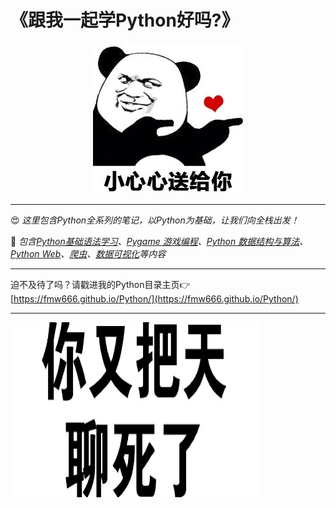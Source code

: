 # 《跟我一起学Python好吗?》
<div align="center">
    <img src="https://github.com/fmw666/Python/blob/master/pics/biaoqingbao1.jpeg?raw=true">
</div>

---

😍 *这里包含Python全系列的笔记，以Python为基础，让我们向全栈出发！*

📖 *包含[Python基础语法学习](https://github.com/fmw666/Python/tree/master/Python)、[Pygame 游戏编程]()、[Python 数据结构与算法]()、[Python Web](https://github.com/fmw666/Python/tree/master/Python%20Flask)、[爬虫]()、[数据可视化]()等内容*

---

迫不及待了吗？请戳进我的Python目录主页👉[https://fmw666.github.io/Python/](https://fmw666.github.io/Python/)

---

<div align="center" style="width: 400px;height: 280px;">
    <img src="https://github.com/fmw666/Python/blob/master/pics/biaoqingbao2.jpeg?raw=true" style="width: 400px;height: 280px;">
</div>
